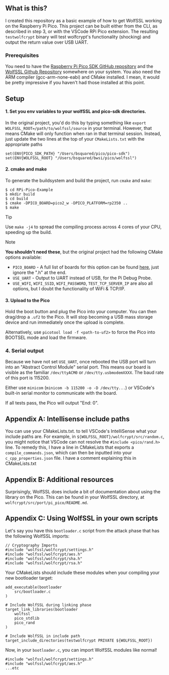 ## What is this?

I created this repository as a basic example of how to get WolfSSL working on the Raspberry Pi Pico. This project can be built either from the CLI, as described in step 3, or with the VSCode RPi Pico extension. The resulting `testwolfcrypt` binary will test wolfcrypt's functionality (shocking) and output the return value over USB UART.

### Prerequisites

You need to have the [Raspberry Pi Pico SDK GitHub repository](https://github.com/raspberrypi/pico-sdk) and the [WolfSSL Github Repository](https://github.com/wolfSSL/wolfssl)
somewhere on your system. You also need the ARM compiler (gcc-arm-none-eabi) and CMake installed. I mean, it would be pretty impressive if you haven't had those installed at this point.

## Setup

#### 1. Set you env variables to your wolfSSL and pico-sdk directories.

In the original project, you'd do this by typing something like `export WOLFSSL_ROOT=/path/to/wolfssl/source` in your terminal. However, that means CMake will only function when ran in that terminal session. Instead, just update the two lines at the top of your `CMakeLists.txt` with the appropriate paths
```
set(ENV{PICO_SDK_PATH} "/Users/bsquared/pico/pico-sdk")
set(ENV{WOLFSSL_ROOT} "/Users/bsquared/bwsi/pico/wolfssl")
```

#### 2. cmake and make

To generate the buildsystem and build the project, run `cmake` and `make`:
```
$ cd RPi-Pico-Example
$ mkdir build
$ cd build
$ cmake -DPICO_BOARD=pico2_w -DPICO_PLATFORM=rp2350 ..
$ make
```

> [!TIP]
> Use `make -j4` to spread the compiling process across 4 cores of your CPU, speeding up the build.

> [!NOTE]
> **You shouldn't need these**, but the original project had the following CMake options available:
> * `PICO_BOARD` - A full list of boards for this option can be found [here](https://github.com/raspberrypi/pico-sdk/tree/master/src/boards/include/boards), just ignore the ".h" at the end.
> * `USE_UART` - Output to UART instead of USB, for the Pi Debug Probe.
> * `USE_WIFI`, `WIFI_SSID`, `WIFI_PASSWORD`, `TEST_TCP_SERVER_IP` are also all options, but I doubt the functionality of WiFi & TCP/IP.

#### 3. Upload to the Pico

Hold the boot button and plug the Pico into your computer. You can then
drag/drop a `.uf2` to the Pico. It will stop becoming a USB mass storage device
and run immediately once the upload is complete.

Alternatively, use `picotool load -f <path-to-uf2>` to force the Pico into BOOTSEL mode and load the firmware.

### 4. Serial output

Because we have not set `USE_UART`, once rebooted the USB port will turn into an
"Abstract Control Module" serial port. This means our board is visible as the familiar
`/dev/ttyACM0` or `/dev/tty.usbmodemXXXX`. The baud rate of this port
is 115200.

Either use `minicom` (`minicom -b 115200 -o -D /dev/tty...`) or VSCode's built-in serial monitor to communicate with the board.

If all tests pass, the Pico will output "End: 0".

## Appendix A: Intellisense include paths

You can use your CMakeLists.txt. to tell VSCode's IntelliSense what your include paths are. 
For example, in `${WOLFSSL_ROOT}/wolfcrypt/src/random.c`, you might notice that VSCode can not resolve the `#include <pico/rand.h>` line. To remedy this, I have a line in CMakeLists that exports a `compile_commands.json`, which can then be inputted into your `c_cpp_properties.json` file. I have a comment explaining this in CMakeLists.txt

## Appendix B: Additional resources

Surprisingly, WolfSSL does include a bit of documentation about using the library on the Pico. This can be found in your WolfSSL directory, at `wolfcrypt/src/port/pi_pico/README.md`.

## Appendix C: Using WolfSSL in your own scripts

Let's say you have this `bootloader.c` script from the attack phase that has the following WolfSSL imports:
```
// Cryptography Imports
#include "wolfssl/wolfcrypt/settings.h"
#include "wolfssl/wolfcrypt/aes.h"
#include "wolfssl/wolfcrypt/sha.h"
#include "wolfssl/wolfcrypt/rsa.h"
```

Your CMakeLists should include these modules when your compiling your new bootloader target:
```
add_executable(bootloader
    src/bootloader.c
)

# Include WolfSSL during linking phase
target_link_libraries(bootloader
    wolfssl
    pico_stdlib
    pico_rand
)

# Include WolfSSL in include path
target_include_directories(testwolfcrypt PRIVATE ${WOLFSSL_ROOT})
```

Now, in your `bootloader.c`, you can import WolfSSL modules like normal!
```
#include "wolfssl/wolfcrypt/settings.h"
#include "wolfssl/wolfcrypt/aes.h"
...etc
```
